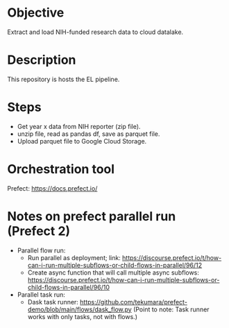 # Objective
Extract and load NIH-funded research data to cloud datalake.

# Description
This repository is hosts the EL pipeline.

# Steps
* Get year x data from NIH reporter (zip file).
* unzip file, read as pandas df, save as parquet file.
* Upload parquet file to Google Cloud Storage.

# Orchestration tool

Prefect: https://docs.prefect.io/

# Notes on prefect parallel run (Prefect 2)

* Parallel flow run:
    * Run parallel as deployment; link: https://discourse.prefect.io/t/how-can-i-run-multiple-subflows-or-child-flows-in-parallel/96/12
    * Create async function that will call multiple async subflows: https://discourse.prefect.io/t/how-can-i-run-multiple-subflows-or-child-flows-in-parallel/96/10
* Parallel task run:
    * Dask task runner: https://github.com/tekumara/prefect-demo/blob/main/flows/dask_flow.py (Point to note: Task runner works with only tasks, not with flows.)

